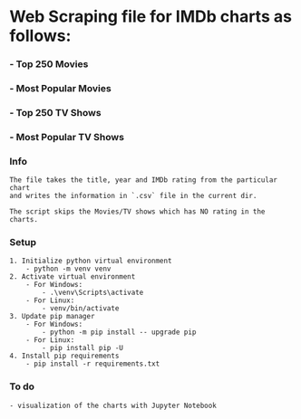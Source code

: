 # Web Scraping file for IMDb charts as follows:

### - Top 250 Movies

### - Most Popular Movies

### - Top 250 TV Shows

### - Most Popular TV Shows

### Info

```
The file takes the title, year and IMDb rating from the particular chart
and writes the information in `.csv` file in the current dir.

The script skips the Movies/TV shows which has NO rating in the charts.
```

### Setup

```
1. Initialize python virtual environment
    - python -m venv venv
2. Activate virtual environment
    - For Windows:
        - .\venv\Scripts\activate
    - For Linux:
        - venv/bin/activate
3. Update pip manager
    - For Windows:
        - python -m pip install -- upgrade pip
    - For Linux:
        - pip install pip -U
4. Install pip requirements
    - pip install -r requirements.txt
```

### To do

```
- visualization of the charts with Jupyter Notebook
```